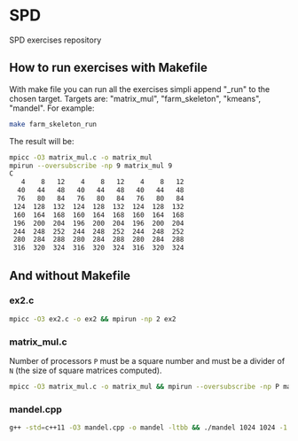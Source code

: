 # SPD

SPD exercises repository

## How to run exercises with Makefile

With make file you can run all the exercises simpli append "_run" to the chosen target.
Targets are: "matrix_mul", "farm_skeleton", "kmeans", "mandel".
For example:
```bash
make farm_skeleton_run
```
The result will be:
```bash
mpicc -O3 matrix_mul.c -o matrix_mul
mpirun --oversubscribe -np 9 matrix_mul 9
C
   4    8   12    4    8   12    4    8   12 
  40   44   48   40   44   48   40   44   48 
  76   80   84   76   80   84   76   80   84 
 124  128  132  124  128  132  124  128  132 
 160  164  168  160  164  168  160  164  168 
 196  200  204  196  200  204  196  200  204 
 244  248  252  244  248  252  244  248  252 
 280  284  288  280  284  288  280  284  288 
 316  320  324  316  320  324  316  320  324 
```


## And without Makefile

### ex2.c

```bash
mpicc -O3 ex2.c -o ex2 && mpirun -np 2 ex2
```

### matrix_mul.c

Number of processors `P` must be a square number and must be a divider of `N` (the size of square matrices computed).

```bash
mpicc -O3 matrix_mul.c -o matrix_mul && mpirun --oversubscribe -np P matrix_mul N
```

### mandel.cpp
```bash
g++ -std=c++11 -O3 mandel.cpp -o mandel -ltbb && ./mandel 1024 1024 -1.1 -0.9 0.15 0.35 8
```





